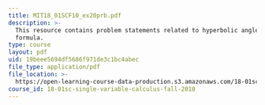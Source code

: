 ```yaml
---
title: MIT18_01SCF10_ex20prb.pdf
description: >-
  This resource contains problem statements related to hyperbolic angle sum
  formula.
type: course
layout: pdf
uid: 19beee5694df5686f971de3c1bc4abec
file_type: application/pdf
file_location: >-
  https://open-learning-course-data-production.s3.amazonaws.com/18-01sc-single-variable-calculus-fall-2010/19beee5694df5686f971de3c1bc4abec_MIT18_01SCF10_ex20prb.pdf
course_id: 18-01sc-single-variable-calculus-fall-2010
---
```

